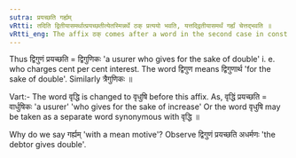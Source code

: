 ```yaml
---
sutra: प्रयच्छति गर्ह्यम्
vRtti: तदिति द्वितीयासमर्थात्प्रयच्छतीत्येतस्मिन्नर्थे ठक् प्रत्ययो भवति, यत्तद्द्वितीयासमर्थं गर्ह्यं चेत्तद्भवति ॥
vRtti_eng: The affix ठक् comes after a word in the second case in construction, when the sense is 'he gives', the motive being mean.
---
```

Thus द्विगुणं प्रयच्छति = द्विगुणिकः 'a usurer who gives for the sake of double' i. e. who charges cent per cent interest. The word द्विगुण means द्विगुणार्थ 'for the sake of double'. Similarly त्रैगुणिकः ॥

Vart:- The word वृद्धि is changed to वृधुषि before this affix. As, वृद्धिं प्रयच्छति = वार्धुषिकः 'a usurer' 'who gives for the sake of increase' Or the word वृधुषि may be taken as a separate word synonymous with वृद्धि ॥

Why do we say गर्ह्यम् 'with a mean motive'? Observe द्विगुणं प्रयच्छति अधर्मणः 'the debtor gives double'.

